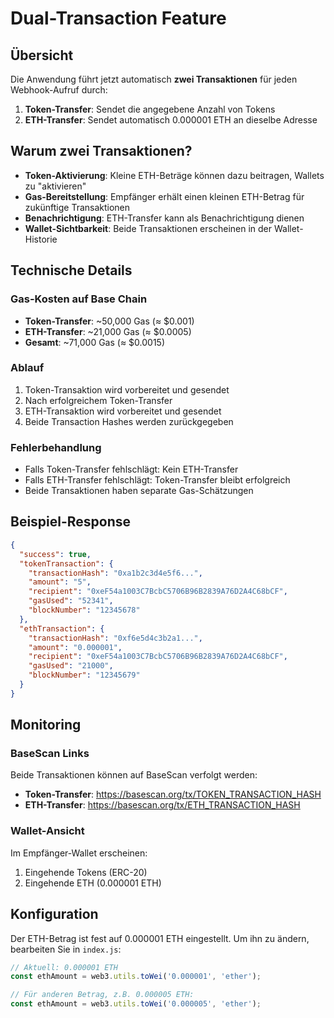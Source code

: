 # Dual-Transaction Feature

## Übersicht

Die Anwendung führt jetzt automatisch **zwei Transaktionen** für jeden Webhook-Aufruf durch:

1. **Token-Transfer**: Sendet die angegebene Anzahl von Tokens
2. **ETH-Transfer**: Sendet automatisch 0.000001 ETH an dieselbe Adresse

## Warum zwei Transaktionen?

- **Token-Aktivierung**: Kleine ETH-Beträge können dazu beitragen, Wallets zu "aktivieren"
- **Gas-Bereitstellung**: Empfänger erhält einen kleinen ETH-Betrag für zukünftige Transaktionen
- **Benachrichtigung**: ETH-Transfer kann als Benachrichtigung dienen
- **Wallet-Sichtbarkeit**: Beide Transaktionen erscheinen in der Wallet-Historie

## Technische Details

### Gas-Kosten auf Base Chain
- **Token-Transfer**: ~50,000 Gas (≈ $0.001)
- **ETH-Transfer**: ~21,000 Gas (≈ $0.0005)
- **Gesamt**: ~71,000 Gas (≈ $0.0015)

### Ablauf
1. Token-Transaktion wird vorbereitet und gesendet
2. Nach erfolgreichem Token-Transfer
3. ETH-Transaktion wird vorbereitet und gesendet
4. Beide Transaction Hashes werden zurückgegeben

### Fehlerbehandlung
- Falls Token-Transfer fehlschlägt: Kein ETH-Transfer
- Falls ETH-Transfer fehlschlägt: Token-Transfer bleibt erfolgreich
- Beide Transaktionen haben separate Gas-Schätzungen

## Beispiel-Response

```json
{
  "success": true,
  "tokenTransaction": {
    "transactionHash": "0xa1b2c3d4e5f6...",
    "amount": "5",
    "recipient": "0xeF54a1003C7BcbC5706B96B2839A76D2A4C68bCF",
    "gasUsed": "52341",
    "blockNumber": "12345678"
  },
  "ethTransaction": {
    "transactionHash": "0xf6e5d4c3b2a1...",
    "amount": "0.000001",
    "recipient": "0xeF54a1003C7BcbC5706B96B2839A76D2A4C68bCF",
    "gasUsed": "21000",
    "blockNumber": "12345679"
  }
}
```

## Monitoring

### BaseScan Links
Beide Transaktionen können auf BaseScan verfolgt werden:

- **Token-Transfer**: https://basescan.org/tx/TOKEN_TRANSACTION_HASH
- **ETH-Transfer**: https://basescan.org/tx/ETH_TRANSACTION_HASH

### Wallet-Ansicht
Im Empfänger-Wallet erscheinen:
1. Eingehende Tokens (ERC-20)
2. Eingehende ETH (0.000001 ETH)

## Konfiguration

Der ETH-Betrag ist fest auf 0.000001 ETH eingestellt. Um ihn zu ändern, bearbeiten Sie in `index.js`:

```javascript
// Aktuell: 0.000001 ETH
const ethAmount = web3.utils.toWei('0.000001', 'ether');

// Für anderen Betrag, z.B. 0.000005 ETH:
const ethAmount = web3.utils.toWei('0.000005', 'ether');
```
